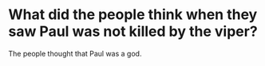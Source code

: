 # What did the people think when they saw Paul was not killed by the viper?

The people thought that Paul was a god.
